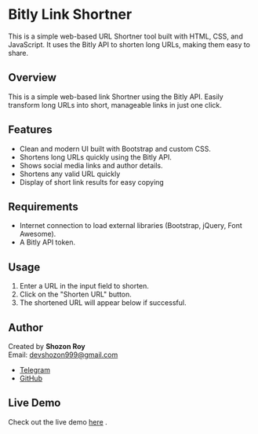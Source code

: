 # Bitly Link Shortner

This is a simple web-based URL Shortner tool built with HTML, CSS, and JavaScript. It uses the Bitly API to shorten long URLs, making them easy to share.

## Overview

This is a simple web-based link Shortner using the Bitly API. Easily transform long URLs into short, manageable links in just one click.

## Features
- Clean and modern UI built with Bootstrap and custom CSS.
- Shortens long URLs quickly using the Bitly API.
- Shows social media links and author details.
- Shortens any valid URL quickly
- Display of short link results for easy copying

## Requirements
- Internet connection to load external libraries (Bootstrap, jQuery, Font Awesome).
- A Bitly API token.

## Usage
1. Enter a URL in the input field to shorten.
2. Click on the "Shorten URL" button.
3. The shortened URL will appear below if successful.


## Author

Created by **Shozon Roy**  
Email: [devshozon999@gmail.com](mailto:devshozon999@gmail.com)  
- [Telegram](https://t.me/shozonroy2)
- [GitHub](https://github.com/Shozon-Roy)

## Live Demo

Check out the live demo [here](https://shozon-roy.github.io/Bitly-Link-Shortner/) .

